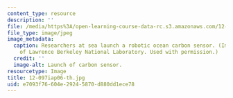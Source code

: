 ```yaml
---
content_type: resource
description: ''
file: /media/https%3A/open-learning-course-data-rc.s3.amazonaws.com/12-097-chemical-investigations-of-boston-harbor-january-iap-2006/e7093f76604e29245870d880dd1ece78_12-097iap06-th.jpg
file_type: image/jpeg
image_metadata:
  caption: Researchers at sea launch a robotic ocean carbon sensor. (Image courtesy
    of Lawrence Berkeley National Laboratory. Used with permission.)
  credit: ''
  image-alt: Launch of carbon sensor.
resourcetype: Image
title: 12-097iap06-th.jpg
uid: e7093f76-604e-2924-5870-d880dd1ece78
---
```

